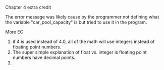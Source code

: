 Chapter 4 extra credit

The error message was likely cause by the programmer not defining what the variable "car_pool_capacity" is
but tried to use it in the program.

More EC
1. if 4 is used instead of 4.0, all of the math will use integers instead of floating point numbers.
2. The super simple explanation of float vs. integer is floating point numbers have decimal points.
3.
